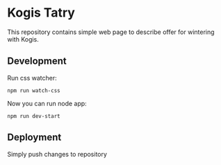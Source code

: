 # Kogis Tatry

This repository contains simple web page to describe offer for wintering with Kogis.

## Development

Run css watcher:

`npm run watch-css`

Now you can run node app:

`npm run dev-start`

## Deployment

Simply push changes to repository
